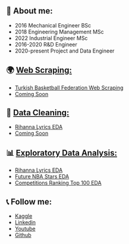 ## 🚩 About me:
* 2016 Mechanical Engineer BSc
* 2018 Engineering Management MSc
* 2022 Industrial Engineer MSc
* 2016-2020 R&D Engineer
* 2020-present Project and Data Engineer


## 🌍 [Web Scraping:](https://github.com/VivoVinco/Web-Scraping)
* [Turkish Basketball Federation Web Scraping](https://www.kaggle.com/code/vivovinco/turkish-basketball-federation-web-scraping)
* [Coming Soon](https://www.kaggle.com/vivovinco)


## 🧹 [Data Cleaning:](https://github.com/VivoVinco/Data-Cleaning)
* [Rihanna Lyrics EDA](https://www.kaggle.com/vivovinco/rihanna-lyrics-eda)
* [Coming Soon](https://www.kaggle.com/vivovinco)


## 📊 [Exploratory Data Analysis:](https://github.com/VivoVinco/EDA)
* [Rihanna Lyrics EDA](https://www.kaggle.com/vivovinco/rihanna-lyrics-eda)
* [Future NBA Stars EDA](https://www.kaggle.com/vivovinco/future-nba-superstars-eda)
* [Competitions Ranking Top 100 EDA](https://www.kaggle.com/vivovinco/competitions-ranking-top-100-eda)


## 📞 Follow me:
* [Kaggle](https://www.kaggle.com/vivovinco)
* [Linkedin](https://www.linkedin.com/in/esraecevar/)
* [Youtube](https://www.youtube.com/channel/UCumszIKuMAt1NoAjrIK4L1g)
* [Github](https://github.com/VivoVinco) 
